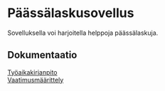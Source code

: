 # Päässälaskusovellus

Sovelluksella voi harjoitella helppoja päässälaskuja.  

## Dokumentaatio
[Työaikakirjanpito](https://github.com/ronjakoskivaara/ot-harjoitustyo/blob/master/dokumentaatio/tuntikirjanpito.md)  
[Vaatimusmäärittely](https://github.com/ronjakoskivaara/ot-harjoitustyo/blob/master/dokumentaatio/vaatimusmaarittely.md)


